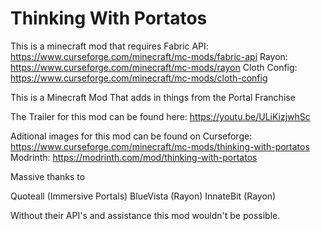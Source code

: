 # Thinking With Portatos

This is a minecraft mod that requires
Fabric API: https://www.curseforge.com/minecraft/mc-mods/fabric-api
Rayon: https://www.curseforge.com/minecraft/mc-mods/rayon
Cloth Config: https://www.curseforge.com/minecraft/mc-mods/cloth-config

This is a Minecraft Mod That adds in things from the Portal Franchise

The Trailer for this mod can be found here: https://youtu.be/ULiKizjwhSc

Aditional images for this mod can be found on
Curseforge: https://www.curseforge.com/minecraft/mc-mods/thinking-with-portatos
Modrinth: https://modrinth.com/mod/thinking-with-portatos

Massive thanks to

Quoteall (Immersive Portals)
BlueVista (Rayon)
InnateBit (Rayon)

Without their API's and assistance this mod wouldn't be possible.
